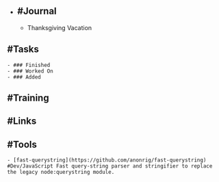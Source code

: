 - ## #Journal
	- Thanksgiving Vacation
## #Tasks
	- ### Finished
	- ### Worked On
	- ### Added
## #Training
## #Links
## #Tools
	- [fast-querystring](https://github.com/anonrig/fast-querystring) #Dev/JavaScript Fast query-string parser and stringifier to replace the legacy node:querystring module.